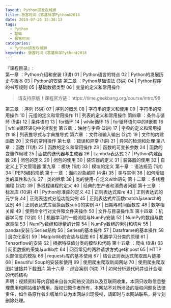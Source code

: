 ```yaml
---
layout: Python研发攻城狮
title: 极客时间《零基础学Python》2018          
date: 2019-07-25 15:38:13
tags:
  - Python
  - 基础
  - 极客时间
categories:
  - Python研发攻城狮
keywords: 极客时间《零基础学Python》2018          
---
```

『课程目录』:  
第一章 ：Python介绍和安装 (3讲)
01 | Python语言的特点
02 | Python的发展历史与版本
03 | Python的安装
第二章 ：Python基础语法 (3讲)
04 | Python程序的书写规则
05 | 基础数据类型
06 | 变量的定义和常用操作
<!-- more -->   
<blockquote class="blockquote-center">
请支持原版！课程官方链：https://time.geekbang.org/course/intro/98</blockquote>
</blockquote>
第三章 ：序列 (5讲)
07 | 序列的概念
08 | 字符串的定义和使用
09 | 字符串的常用操作
10 | 元组的定义和常用操作
11 | 列表的定义和常用操作
第四章 ：条件与循环 (5讲)
12 | 条件语句
13 | for循环
14 | while循环
15 | for循环语句中的if嵌套
16 | while循环语句中的if嵌套
第五章 ：映射与字典 (2讲)
17 | 字典的定义和常用操作
18 | 列表推导式与字典推导式
第六章 ：文件和输入输出 (2讲)
19 | 文件的内建函数
20 | 文件的常用操作
第七章 ：错误和异常 (1讲)
21 | 异常的检测和处理
第八章 ：函数 (11讲)
22 | 函数的定义和常用操作
23 | 函数的可变长参数
24 | 函数的变量作用域
25 | 函数的迭代器与生成器
26 | Lambda表达式
27 | Python内建函数
28 | 闭包的定义
29 | 闭包的使用
30 | 装饰器的定义
31 | 装饰器的使用
32 | 自定义上下文管理器
第九章 ：模块 (1讲)
33 | 模块的定义
第十章 ：语法规范 (1讲)
34 | PEP8编码规范
第十一章 ：面向对象编程 (4讲)
35 | 类与实例
36 | 如何增加类的属性和方法
37 | 类的继承
38 | 类的使用-自定义with语句
第十二章 ：多线程编程 (2讲)
39 | 多线程编程的定义
40 | 经典的生产者和消费者问题
第十三章 ：标准库 (10讲)
41 | Python标准库的定义
42 | 正则表达式库re
43 | 正则表达式的元字符
44 | 正则表达式分组功能实例
45 | 正则表达式库函数match与search的区别
46 | 正则表达式库替换函数sub()的实例
47 | 日期与时间函数库
48 | 数学相关库
49 | 使用命令行对文件和文件夹操作
50 | 文件与目录操作库
第十四章 ：机器学习库 (12讲)
51 | 机器学习的一般流程与NumPy安装
52 | NumPy的数组与数据类型
53 | NumPy数组和标量的计算
54 | NumPy数组的索引和切片
55 | pandas安装与Series结构
56 | Series的基本操作
57 | Dataframe的基本操作
58 | 层次化索引
59 | Matplotlib的安装与绘图
60 | 机器学习分类的原理
61 | Tensorflow的安装
62 | 根据特征值分类的模型和代码
第十五章 ：爬虫 (8讲)
63 | 网页数据的采集与urllib库
64 | 网页常见的两种请求方式get和post
65 | HTTP头部信息的模拟
66 | requests库的基本使用
67 | 结合正则表达式爬取图片链接
68 | Beautiful Soup的安装和使用
69 | 使用爬虫爬取新闻网站
70 | 使用爬虫爬取图片链接并下载图片
第十六章 ：综合案例 (1讲)
71 | 如何分析源代码并设计合理的代码结构

<div class="post-copyright">
    <div class="post-copyright__author">
      <span class="post-copyright-meta">声明：视频资料等内容据来自各大网络交流群以及互联网收集，本网只收取信息整理费用和网站维护费用，版权归原作者所有，本网站不对所涉及的版权问题负法律责任，如作品原作者出版单位认为本网站出现侵权，请即时与本网站联系，将立刻删除处理。 </span>
    </div>
</div>

<blockquote class="blockquote-center">

</blockquote>

